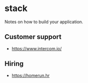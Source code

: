 # stack
Notes on how to build your application.

## Customer support
- https://www.intercom.io/

## Hiring
- https://homerun.hr
